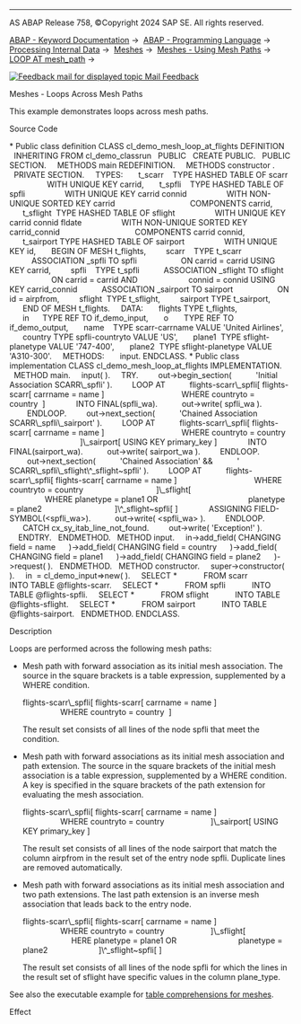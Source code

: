   

* * *

AS ABAP Release 758, ©Copyright 2024 SAP SE. All rights reserved.

[ABAP - Keyword Documentation](javascript:call_link\('abenabap.htm'\)) →  [ABAP - Programming Language](javascript:call_link\('abenabap_reference.htm'\)) →  [Processing Internal Data](javascript:call_link\('abenabap_data_working.htm'\)) →  [Meshes](javascript:call_link\('abenabap_meshes.htm'\)) →  [Meshes - Using Mesh Paths](javascript:call_link\('abenmesh_path_usage.htm'\)) →  [LOOP AT mesh\_path](javascript:call_link\('abenmesh_loop.htm'\)) → 

 [![](Mail.gif?object=Mail.gif "Feedback mail for displayed topic") Mail Feedback](mailto:f1_help@sap.com?subject=Feedback%20on%20ABAP%20Documentation&body=Document:%20Meshes%20-%20Loops%20Across%20Mesh%20Paths%2C%20ABENMESH_LOOPS_ABEXA%2C%20758%0D%0A%0D%0AError:%0D%0A%0D%0A%0D%0A%0D%0ASuggestion%20for%20improvement:)

Meshes - Loops Across Mesh Paths

This example demonstrates loops across mesh paths.

Source Code   

\* Public class definition
CLASS cl\_demo\_mesh\_loop\_at\_flights DEFINITION
  INHERITING FROM cl\_demo\_classrun
  PUBLIC
  CREATE PUBLIC.
  PUBLIC SECTION.
    METHODS main REDEFINITION.
    METHODS constructor .
  PRIVATE SECTION.
    TYPES:
      t\_scarr    TYPE HASHED TABLE OF scarr
                 WITH UNIQUE KEY carrid,
      t\_spfli    TYPE HASHED TABLE OF spfli
                 WITH UNIQUE KEY carrid connid
                 WITH NON-UNIQUE SORTED KEY carrid
                                 COMPONENTS carrid,
      t\_sflight  TYPE HASHED TABLE OF sflight
                 WITH UNIQUE KEY carrid connid fldate
                 WITH NON-UNIQUE SORTED KEY carrid\_connid
                                 COMPONENTS carrid connid,
      t\_sairport TYPE HASHED TABLE OF sairport
                 WITH UNIQUE KEY id,
      BEGIN OF MESH t\_flights,
        scarr    TYPE t\_scarr
          ASSOCIATION \_spfli TO spfli
                   ON carrid = carrid USING KEY carrid,
        spfli    TYPE t\_spfli
          ASSOCIATION \_sflight TO sflight
                   ON carrid = carrid AND
                      connid = connid USING KEY carrid\_connid
          ASSOCIATION \_sairport TO sairport
                   ON id = airpfrom,
        sflight  TYPE t\_sflight,
        sairport TYPE t\_sairport,
      END OF MESH t\_flights.
    DATA:
      flights TYPE t\_flights,
      in      TYPE REF TO if\_demo\_input,
      o       TYPE REF TO if\_demo\_output,
      name    TYPE scarr-carrname VALUE 'United Airlines',
      country TYPE spfli-countryto VALUE 'US',
      plane1  TYPE sflight-planetype VALUE '747-400',
      plane2  TYPE sflight-planetype VALUE 'A310-300'.
    METHODS:
      input.
ENDCLASS.
\* Public class implementation
CLASS cl\_demo\_mesh\_loop\_at\_flights IMPLEMENTATION.
  METHOD main.
    input( ).
    TRY.
        out->begin\_section(
          'Initial Association SCARR\\\_spfli' ).
        LOOP AT
          flights-scarr\\\_spfli\[ flights-scarr\[ carrname = name \]
                                  WHERE countryto = country  \]
             INTO FINAL(spfli\_wa).
          out->write( spfli\_wa ).
        ENDLOOP.
        out->next\_section(
          'Chained Association SCARR\\\_spfli\\\_sairport' ).
        LOOP AT
          flights-scarr\\\_spfli\[ flights-scarr\[ carrname = name \]
                                  WHERE countryto = country
                                \]\\\_sairport\[ USING KEY primary\_key \]
             INTO FINAL(sairport\_wa).
          out->write( sairport\_wa ).
        ENDLOOP.
        out->next\_section(
          'Chained Association' &&
          ' SCARR\\\_spfli\\\_sflight\\^\_sflight~spfli' ).
        LOOP AT
          flights-scarr\\\_spfli\[ flights-scarr\[ carrname = name \]
                                  WHERE countryto = country
                                \]\\\_sflight\[
                                  WHERE planetype = plane1 OR
                                        planetype = plane2
                                \]\\^\_sflight~spfli\[ \]
             ASSIGNING FIELD-SYMBOL(<spfli\_wa>).
          out->write( <spfli\_wa> ).
        ENDLOOP.
      CATCH cx\_sy\_itab\_line\_not\_found.
        out->write( 'Exception!' ).
    ENDTRY.
  ENDMETHOD.
  METHOD input.
    in->add\_field( CHANGING field = name
     )->add\_field( CHANGING field = country
     )->add\_field( CHANGING field = plane1
     )->add\_field( CHANGING field = plane2
     )->request( ).
  ENDMETHOD.
  METHOD constructor.
    super->constructor( ).
    in  = cl\_demo\_input=>new( ).
    SELECT \*
           FROM scarr
           INTO TABLE @flights-scarr.
    SELECT \*
           FROM spfli
           INTO TABLE @flights-spfli.
    SELECT \*
           FROM sflight
           INTO TABLE @flights-sflight.
    SELECT \*
           FROM sairport
           INTO TABLE @flights-sairport.
  ENDMETHOD.
ENDCLASS.

Description   

Loops are performed across the following mesh paths:

-   Mesh path with forward association as its initial mesh association. The source in the square brackets is a table expression, supplemented by a WHERE condition.
    
    flights-scarr\\\_spfli\[ flights-scarr\[ carrname = name \]
                          WHERE countryto = country  \]
    
    The result set consists of all lines of the node spfli that meet the condition.
    
-   Mesh path with forward associations as its initial mesh association and path extension. The source in the square brackets of the initial mesh association is a table expression, supplemented by a WHERE condition. A key is specified in the square brackets of the path extension for evaluating the mesh association.
    
    flights-scarr\\\_spfli\[ flights-scarr\[ carrname = name \]
                          WHERE countryto = country
                        \]\\\_sairport\[ USING KEY primary\_key \]
    
    The result set consists of all lines of the node sairport that match the column airpfrom in the result set of the entry node spfli. Duplicate lines are removed automatically.
    
-   Mesh path with forward associations as its initial mesh association and two path extensions. The last path extension is an inverse mesh association that leads back to the entry node.
    
    flights-scarr\\\_spfli\[ flights-scarr\[ carrname = name \]
                          WHERE countryto = country
                        \]\\\_sflight\[
                          HERE planetype = plane1 OR
                               planetype = plane2
                          \]\\^\_sflight~spfli\[ \]
    
    The result set consists of all lines of the node spfli for which the lines in the result set of sflight have specific values in the column plane\_type.
    

See also the executable example for [table comprehensions for meshes](javascript:call_link\('abenmesh_for_abexa.htm'\)).

Effect